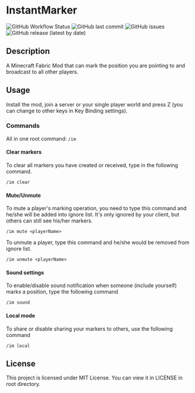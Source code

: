 # InstantMarker

![GitHub Workflow Status](https://img.shields.io/github/actions/workflow/status/Ranzeplay/InstantMarker/build.yml)
![GitHub last commit](https://img.shields.io/github/last-commit/Ranzeplay/InstantMarker)
![GitHub issues](https://img.shields.io/github/issues/Ranzeplay/InstantMarker)
![GitHub release (latest by date)](https://img.shields.io/github/v/release/Ranzeplay/InstantMarker)

## Description

A Minecraft Fabric Mod that can mark the position you are pointing to and broadcast to all other players.

## Usage

Install the mod, join a server or your single player world and press Z (you can change to other keys in Key Binding settings).

### Commands

All in one root command: `/im`

#### Clear markers

To clear all markers you have created or received, type in the following command.

```
/im clear
```

#### Mute/Unmute

To mute a player's marking operation, you need to type this command and he/she will be added into ignore list. It's only ignored by your client,  but others can still see his/her markers.

```
/im mute <playerName>
```

To unmute a player, type this command and he/she would be removed from ignore list.

```
/im unmute <playerName>
```

#### Sound settings

To enable/disable sound notification when someone (include yourself) marks a position, type the following command

```
/im sound
```

#### Local mode

To share or disable sharing your markers to others, use the following command

```
/im local
```



## License

This project is licensed under MIT License. You can view it in LICENSE in root directory.
